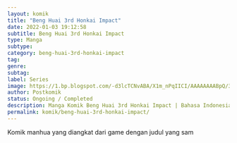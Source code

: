 ```yaml
---
layout: komik
title: "Beng Huai 3rd Honkai Impact"
date: 2022-01-03 19:12:58
subtitle: Beng Huai 3rd Honkai Impact
type: Manga
subtype: 
category: beng-huai-3rd-honkai-impact
tag: 
genre: 
subtag: 
label: Series
image: https://1.bp.blogspot.com/-d3lcTCNvABA/X1m_nPqIICI/AAAAAAAABpQ/3c1K02NP95ApNrUv0hUPVH9NpEPJxjkGACLcBGAsYHQ/s72-c/1550836832-i266198.jpg
author: Postkomik
status: Ongoing / Completed
description: Manga Komik Beng Huai 3rd Honkai Impact | Bahasa Indonesia
permalink: komik/beng-huai-3rd-honkai-impact/
---
```


Komik manhua yang diangkat dari game dengan judul yang sam

